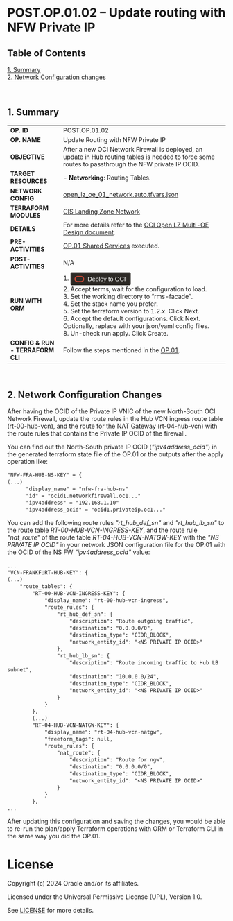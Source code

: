 # POST.OP.01.02 – Update routing with NFW Private IP

## **Table of Contents**

[1. Summary](#1-summary)</br>
[2. Network Configuration changes](#2-network-configuration-changes)</br>

&nbsp; 

## **1. Summary**

| |  |
|---|---| 
| **OP. ID** | POST.OP.01.02 |
| **OP. NAME** | Update Routing with NFW Private IP | 
| **OBJECTIVE** | After a new OCI Network Firewall is deployed, an update in Hub routing tables is needed to force some routes to passthrough the NFW private IP OCID. |
| **TARGET RESOURCES** | - **Networking**: Routing Tables. |
| **NETWORK CONFIG** |[open_lz_oe_01_network.auto.tfvars.json](../final_configs_after_postops/open_lz_shared_network.auto.tfvars.json) |
| **TERRAFORM MODULES**| [CIS Landing Zone Network](https://github.com/oracle-quickstart/terraform-oci-cis-landing-zone-networking)  |
| **DETAILS** |  For more details refer to the [OCI Open LZ Multi-OE Design document](/blueprints/multi-oe/design/OCI_Open_LZ_Multi-OE-Blueprint.pdf).|
| **PRE-ACTIVITIES** | [OP.01 Shared Services](../readme.md) executed. |
| **POST-ACTIVITIES** | N/A |
| **RUN WITH ORM** | 1. [<img src="../../../../../commons/images/DeployToOCI.svg"  height="30" align="center">](https://cloud.oracle.com/resourcemanager/stacks/create?zipUrl=https://github.com/oracle-quickstart/terraform-oci-landing-zones-orchestrator/archive/refs/tags/v2.0.0.zip&zipUrlVariables={"input_config_files_urls":"https://raw.githubusercontent.com/oracle-quickstart/terraform-oci-open-lz/master/examples/oci-open-lz/op01_manage_shared_services/open_lz_shared_identity.auto.tfvars.json,https://raw.githubusercontent.com/oracle-quickstart/terraform-oci-open-lz/master/examples/oci-open-lz/op01_manage_shared_services/open_lz_shared_network.auto.tfvars.json"})  </br>2. Accept terms,  wait for the configuration to load. </br>3. Set the working directory to “rms-facade”. </br>4. Set the stack name you prefer.</br>5. Set the terraform version to 1.2.x. Click Next. </br>6. Accept the default configurations. Click Next. Optionally, replace with your json/yaml config files. </br>8. Un-check run apply. Click Create.|
| **CONFIG & RUN - TERRAFORM CLI** | Follow the steps mentioned in the [OP.01](../readme.md). |

&nbsp; 

## **2. Network Configuration Changes**

After having the OCID of the Private IP VNIC of the new North-South OCI Network Firewall, update the route rules in the Hub VCN ingress route table (rt-00-hub-vcn), and the route for the NAT Gateway (rt-04-hub-vcn) with the route rules that contains the Private IP OCID of the firewall.

You can find out the North-South private IP OCID (*"ipv4address_ocid"*) in the generated terraform state file of the OP.01 or the outputs after the apply operation like:

```
"NFW-FRA-HUB-NS-KEY" = {
(...) 
      "display_name" = "nfw-fra-hub-ns"
      "id" = "ocid1.networkfirewall.oc1..."
      "ipv4address" = "192.168.1.10"
      "ipv4address_ocid" = "ocid1.privateip.oc1..."
```

You can add the following route rules *"rt_hub_def_sn"* and *"rt_hub_lb_sn"* to the route table *RT-00-HUB-VCN-INGRESS-KEY*, and the route rule *"nat_route"* of the route table *RT-04-HUB-VCN-NATGW-KEY* with the *"NS PRIVATE IP OCID"* in your network JSON configuration file for the OP.01 with the OCID of the NS FW *"ipv4address_ocid"* value:

```
...
"VCN-FRANKFURT-HUB-KEY": {
(...)
    "route_tables": {
        "RT-00-HUB-VCN-INGRESS-KEY": {
            "display_name": "rt-00-hub-vcn-ingress",
            "route_rules": {
                "rt_hub_def_sn": {
                    "description": "Route outgoing traffic",
                    "destination": "0.0.0.0/0",
                    "destination_type": "CIDR_BLOCK",
                    "network_entity_id": "<NS PRIVATE IP OCID>"
                },
                "rt_hub_lb_sn": {
                    "description": "Route incoming traffic to Hub LB subnet",
                    "destination": "10.0.0.0/24",
                    "destination_type": "CIDR_BLOCK",
                    "network_entity_id": "<NS PRIVATE IP OCID>"
                }
            }
        },
        (...)
        "RT-04-HUB-VCN-NATGW-KEY": {
            "display_name": "rt-04-hub-vcn-natgw",
            "freeform_tags": null,
            "route_rules": {
                "nat_route": {
                    "description": "Route for ngw",
                    "destination": "0.0.0.0/0",
                    "destination_type": "CIDR_BLOCK",
                    "network_entity_id": "<NS PRIVATE IP OCID>"
                }
            }
        },
...
```

After updating this configuration and saving the changes, you would be able to re-run the plan/apply Terraform operations with ORM or Terraform CLI in the same way you did the OP.01.


# License

Copyright (c) 2024 Oracle and/or its affiliates.

Licensed under the Universal Permissive License (UPL), Version 1.0.

See [LICENSE](/LICENSE.txt) for more details.
